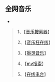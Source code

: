 全网音乐
---
-

> 1、【[音乐搜索器](http://music.cccyun.cc/)】
>
> 2、【[音乐狂在线](http://music.junyuewl.com/)】
>
> 3、【[墨灵音乐](https://music.mli.im/music.web)】
>
> 4、【[mv搜索](https://music.mli.im/mv.web#/)】
>
> 5、【[在线电台](https://music.mli.im/fm.web)】
